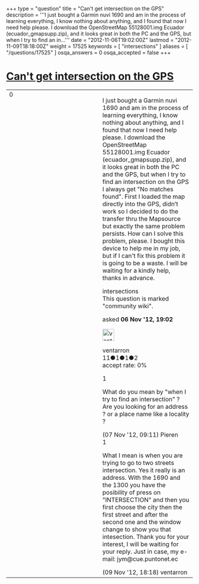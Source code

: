 +++
type = "question"
title = "Can&#x27;t get intersection on the GPS"
description = '''I just bought a Garmin nuvi 1690 and am in the process of learning everything, I know nothing about anything, and I found that now I need help please. I download the OpenStreetMap 55128001.img Ecuador (ecuador_gmapsupp.zip), and it looks great in both the PC and the GPS, but when I try to find an in...'''
date = "2012-11-06T19:02:00Z"
lastmod = "2012-11-09T18:18:00Z"
weight = 17525
keywords = [ "intersections" ]
aliases = [ "/questions/17525" ]
osqa_answers = 0
osqa_accepted = false
+++

<div class="headNormal">

# [Can't get intersection on the GPS](/questions/17525/cant-get-intersection-on-the-gps)

</div>

<div id="main-body">

<div id="askform">

<table id="question-table" style="width:100%;">
<colgroup>
<col style="width: 50%" />
<col style="width: 50%" />
</colgroup>
<tbody>
<tr>
<td style="width: 30px; vertical-align: top"><div class="vote-buttons">
<span id="post-17525-upvote" class="ajax-command post-vote up" rel="nofollow" title="I like this post (click again to cancel)"> </span>
<div id="post-17525-score" class="post-score" title="current number of votes">
0
</div>
<span id="post-17525-downvote" class="ajax-command post-vote down" rel="nofollow" title="I dont like this post (click again to cancel)"> </span> <span id="favorite-mark" class="ajax-command favorite-mark" rel="nofollow" title="mark/unmark this question as favorite (click again to cancel)"> </span>
<div id="favorite-count" class="favorite-count">
&#10;</div>
</div></td>
<td><div id="item-right">
<div class="question-body">
<p>I just bought a Garmin nuvi 1690 and am in the process of learning everything, I know nothing about anything, and I found that now I need help please. I download the OpenStreetMap 55128001.img Ecuador (ecuador_gmapsupp.zip), and it looks great in both the PC and the GPS, but when I try to find an intersection on the GPS I always get "No matches found". First I loaded the map directly into the GPS, didn’t work so I decided to do the transfer thru the Mapsource but exactly the same problem persists. How can I solve this problem, please. I bought this device to help me in my job, but if I can't fix this problem it is going to be a waste. I will be waiting for a kindly help, thanks in advance.</p>
</div>
<div id="question-tags" class="tags-container tags">
<span class="post-tag tag-link-intersections" rel="tag" title="see questions tagged &#39;intersections&#39;">intersections</span>
</div>
<div id="question-controls" class="post-controls">
<div class="community-wiki">
This question is marked "community wiki".
</div>
</div>
<div class="post-update-info-container">
<div class="post-update-info post-update-info-user">
<p>asked <strong>06 Nov '12, 19:02</strong></p>
<img src="https://secure.gravatar.com/avatar/35633cc65896d07d02271a6130b6e092?s=32&amp;d=identicon&amp;r=g" class="gravatar" width="32" height="32" alt="ventarron&#39;s gravatar image" />
<p><span>ventarron</span><br />
<span class="score" title="11 reputation points">11</span><span title="1 badges"><span class="badge1">●</span><span class="badgecount">1</span></span><span title="1 badges"><span class="silver">●</span><span class="badgecount">1</span></span><span title="2 badges"><span class="bronze">●</span><span class="badgecount">2</span></span><br />
<span class="accept_rate" title="Rate of the user&#39;s accepted answers">accept rate:</span> <span title="ventarron has no accepted answers">0%</span></p>
</div>
</div>
<div id="comments-container-17525" class="comments-container">
<span id="17540"></span>
<div id="comment-17540" class="comment">
<div id="post-17540-score" class="comment-score">
1
</div>
<div class="comment-text">
<p>What do you mean by "when I try to find an intersection" ? Are you looking for an address ? or a place name like a locality ?</p>
</div>
<div id="comment-17540-info" class="comment-info">
<span class="comment-age">(07 Nov '12, 09:11)</span> <span class="comment-user userinfo">Pieren</span>
</div>
</div>
<span id="17620"></span>
<div id="comment-17620" class="comment">
<div id="post-17620-score" class="comment-score">
1
</div>
<div class="comment-text">
<p>What I mean is when you are trying to go to two streets intersection. Yes it really is an address. With the 1690 and the 1300 you have the posibility of press on "INTERSECTION" and then you first choose the city then the first street and after the second one and the window change to show you that intesection. Thank you for your interest, I will be waiting for your reply. Just in case, my e-mail: jym@cue.puntonet.ec</p>
</div>
<div id="comment-17620-info" class="comment-info">
<span class="comment-age">(09 Nov '12, 18:18)</span> <span class="comment-user userinfo">ventarron</span>
</div>
</div>
</div>
<div id="comment-tools-17525" class="comment-tools">
&#10;</div>
<div class="clear">
&#10;</div>
<div id="comment-17525-form-container" class="comment-form-container">
&#10;</div>
<div class="clear">
&#10;</div>
</div></td>
</tr>
</tbody>
</table>

</div>

</div>

